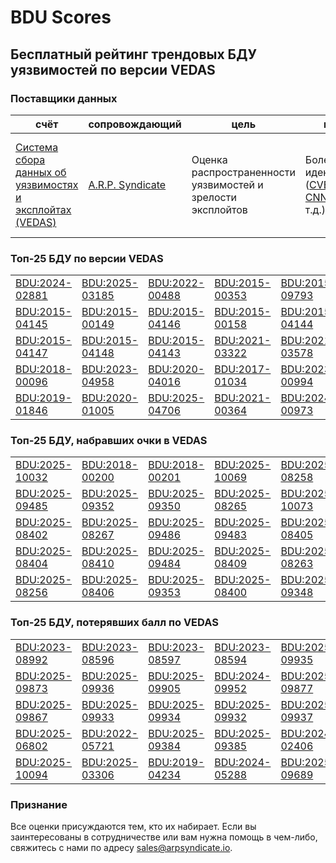 
# BDU Scores
## Бесплатный рейтинг трендовых БДУ уязвимостей по версии VEDAS

### Поставщики данных
| счёт | cопровождающий | цель | покрытие | определение | частота |
| ----- | ---------- | ------- | -------- | ----------- | --------- |
| [Система сбора данных об уязвимостях и эксплойтах (VEDAS)](https://vedas.arpsyndicate.io) | [A.R.P. Syndicate](https://www.arpsyndicate.io) | Оценка распространенности уязвимостей и зрелости эксплойтов | Более 150 идентификаторов ([CVE](https://github.com/ARPSyndicate/cve-scores), [EUVD](https://github.com/ARPSyndicate/euvd-scores), [CNNVD](https://github.com/ARPSyndicate/cnnvd-scores), [BDU](https://github.com/ARPSyndicate/bdu-scores) и т.д.) | Аналитические данные с открытым исходным кодом (OSINT), полученные от [Exploit Observer](https://www.exploit.observer) | 12-16 часов |



<h3>Топ-25 БДУ по версии VEDAS</h3>

<table>
  <tr>
    <td><a href='https://vedas.arpsyndicate.io/?vuln=BDU:2024-02881'>BDU:2024-02881</a></td>
    <td><a href='https://vedas.arpsyndicate.io/?vuln=BDU:2025-03185'>BDU:2025-03185</a></td>
    <td><a href='https://vedas.arpsyndicate.io/?vuln=BDU:2022-00488'>BDU:2022-00488</a></td>
    <td><a href='https://vedas.arpsyndicate.io/?vuln=BDU:2015-00353'>BDU:2015-00353</a></td>
    <td><a href='https://vedas.arpsyndicate.io/?vuln=BDU:2015-09793'>BDU:2015-09793</a></td>
  </tr>
  <tr>
    <td><a href='https://vedas.arpsyndicate.io/?vuln=BDU:2015-04145'>BDU:2015-04145</a></td>
    <td><a href='https://vedas.arpsyndicate.io/?vuln=BDU:2015-00149'>BDU:2015-00149</a></td>
    <td><a href='https://vedas.arpsyndicate.io/?vuln=BDU:2015-04146'>BDU:2015-04146</a></td>
    <td><a href='https://vedas.arpsyndicate.io/?vuln=BDU:2015-00158'>BDU:2015-00158</a></td>
    <td><a href='https://vedas.arpsyndicate.io/?vuln=BDU:2015-04144'>BDU:2015-04144</a></td>
  </tr>
  <tr>
    <td><a href='https://vedas.arpsyndicate.io/?vuln=BDU:2015-04147'>BDU:2015-04147</a></td>
    <td><a href='https://vedas.arpsyndicate.io/?vuln=BDU:2015-04148'>BDU:2015-04148</a></td>
    <td><a href='https://vedas.arpsyndicate.io/?vuln=BDU:2015-04143'>BDU:2015-04143</a></td>
    <td><a href='https://vedas.arpsyndicate.io/?vuln=BDU:2021-03322'>BDU:2021-03322</a></td>
    <td><a href='https://vedas.arpsyndicate.io/?vuln=BDU:2021-03578'>BDU:2021-03578</a></td>
  </tr>
  <tr>
    <td><a href='https://vedas.arpsyndicate.io/?vuln=BDU:2018-00096'>BDU:2018-00096</a></td>
    <td><a href='https://vedas.arpsyndicate.io/?vuln=BDU:2023-04958'>BDU:2023-04958</a></td>
    <td><a href='https://vedas.arpsyndicate.io/?vuln=BDU:2020-04016'>BDU:2020-04016</a></td>
    <td><a href='https://vedas.arpsyndicate.io/?vuln=BDU:2017-01034'>BDU:2017-01034</a></td>
    <td><a href='https://vedas.arpsyndicate.io/?vuln=BDU:2023-00994'>BDU:2023-00994</a></td>
  </tr>
  <tr>
    <td><a href='https://vedas.arpsyndicate.io/?vuln=BDU:2019-01846'>BDU:2019-01846</a></td>
    <td><a href='https://vedas.arpsyndicate.io/?vuln=BDU:2020-01005'>BDU:2020-01005</a></td>
    <td><a href='https://vedas.arpsyndicate.io/?vuln=BDU:2025-04706'>BDU:2025-04706</a></td>
    <td><a href='https://vedas.arpsyndicate.io/?vuln=BDU:2021-00364'>BDU:2021-00364</a></td>
    <td><a href='https://vedas.arpsyndicate.io/?vuln=BDU:2024-00973'>BDU:2024-00973</a></td>
  </tr>
</table>


<h3>Топ-25 БДУ, набравших очки в VEDAS</h3>

<table>
  <tr>
    <td><a href='https://vedas.arpsyndicate.io/?vuln=BDU:2025-10032'>BDU:2025-10032</a></td>
    <td><a href='https://vedas.arpsyndicate.io/?vuln=BDU:2018-00200'>BDU:2018-00200</a></td>
    <td><a href='https://vedas.arpsyndicate.io/?vuln=BDU:2018-00201'>BDU:2018-00201</a></td>
    <td><a href='https://vedas.arpsyndicate.io/?vuln=BDU:2025-10069'>BDU:2025-10069</a></td>
    <td><a href='https://vedas.arpsyndicate.io/?vuln=BDU:2025-08258'>BDU:2025-08258</a></td>
  </tr>
  <tr>
    <td><a href='https://vedas.arpsyndicate.io/?vuln=BDU:2025-09485'>BDU:2025-09485</a></td>
    <td><a href='https://vedas.arpsyndicate.io/?vuln=BDU:2025-09352'>BDU:2025-09352</a></td>
    <td><a href='https://vedas.arpsyndicate.io/?vuln=BDU:2025-09350'>BDU:2025-09350</a></td>
    <td><a href='https://vedas.arpsyndicate.io/?vuln=BDU:2025-08265'>BDU:2025-08265</a></td>
    <td><a href='https://vedas.arpsyndicate.io/?vuln=BDU:2025-10073'>BDU:2025-10073</a></td>
  </tr>
  <tr>
    <td><a href='https://vedas.arpsyndicate.io/?vuln=BDU:2025-08402'>BDU:2025-08402</a></td>
    <td><a href='https://vedas.arpsyndicate.io/?vuln=BDU:2025-08267'>BDU:2025-08267</a></td>
    <td><a href='https://vedas.arpsyndicate.io/?vuln=BDU:2025-09486'>BDU:2025-09486</a></td>
    <td><a href='https://vedas.arpsyndicate.io/?vuln=BDU:2025-09483'>BDU:2025-09483</a></td>
    <td><a href='https://vedas.arpsyndicate.io/?vuln=BDU:2025-08405'>BDU:2025-08405</a></td>
  </tr>
  <tr>
    <td><a href='https://vedas.arpsyndicate.io/?vuln=BDU:2025-08404'>BDU:2025-08404</a></td>
    <td><a href='https://vedas.arpsyndicate.io/?vuln=BDU:2025-08410'>BDU:2025-08410</a></td>
    <td><a href='https://vedas.arpsyndicate.io/?vuln=BDU:2025-09484'>BDU:2025-09484</a></td>
    <td><a href='https://vedas.arpsyndicate.io/?vuln=BDU:2025-08409'>BDU:2025-08409</a></td>
    <td><a href='https://vedas.arpsyndicate.io/?vuln=BDU:2025-08263'>BDU:2025-08263</a></td>
  </tr>
  <tr>
    <td><a href='https://vedas.arpsyndicate.io/?vuln=BDU:2025-08256'>BDU:2025-08256</a></td>
    <td><a href='https://vedas.arpsyndicate.io/?vuln=BDU:2025-08406'>BDU:2025-08406</a></td>
    <td><a href='https://vedas.arpsyndicate.io/?vuln=BDU:2025-09353'>BDU:2025-09353</a></td>
    <td><a href='https://vedas.arpsyndicate.io/?vuln=BDU:2025-08400'>BDU:2025-08400</a></td>
    <td><a href='https://vedas.arpsyndicate.io/?vuln=BDU:2025-09348'>BDU:2025-09348</a></td>
  </tr>
</table>


<h3>Топ-25 БДУ, потерявших балл по VEDAS</h3>

<table>
  <tr>
    <td><a href='https://vedas.arpsyndicate.io/?vuln=BDU:2023-08992'>BDU:2023-08992</a></td>
    <td><a href='https://vedas.arpsyndicate.io/?vuln=BDU:2023-08596'>BDU:2023-08596</a></td>
    <td><a href='https://vedas.arpsyndicate.io/?vuln=BDU:2023-08597'>BDU:2023-08597</a></td>
    <td><a href='https://vedas.arpsyndicate.io/?vuln=BDU:2023-08594'>BDU:2023-08594</a></td>
    <td><a href='https://vedas.arpsyndicate.io/?vuln=BDU:2025-09935'>BDU:2025-09935</a></td>
  </tr>
  <tr>
    <td><a href='https://vedas.arpsyndicate.io/?vuln=BDU:2025-09873'>BDU:2025-09873</a></td>
    <td><a href='https://vedas.arpsyndicate.io/?vuln=BDU:2025-09936'>BDU:2025-09936</a></td>
    <td><a href='https://vedas.arpsyndicate.io/?vuln=BDU:2025-09905'>BDU:2025-09905</a></td>
    <td><a href='https://vedas.arpsyndicate.io/?vuln=BDU:2024-09952'>BDU:2024-09952</a></td>
    <td><a href='https://vedas.arpsyndicate.io/?vuln=BDU:2025-09877'>BDU:2025-09877</a></td>
  </tr>
  <tr>
    <td><a href='https://vedas.arpsyndicate.io/?vuln=BDU:2025-09867'>BDU:2025-09867</a></td>
    <td><a href='https://vedas.arpsyndicate.io/?vuln=BDU:2025-09933'>BDU:2025-09933</a></td>
    <td><a href='https://vedas.arpsyndicate.io/?vuln=BDU:2025-09934'>BDU:2025-09934</a></td>
    <td><a href='https://vedas.arpsyndicate.io/?vuln=BDU:2025-09932'>BDU:2025-09932</a></td>
    <td><a href='https://vedas.arpsyndicate.io/?vuln=BDU:2025-09937'>BDU:2025-09937</a></td>
  </tr>
  <tr>
    <td><a href='https://vedas.arpsyndicate.io/?vuln=BDU:2025-06802'>BDU:2025-06802</a></td>
    <td><a href='https://vedas.arpsyndicate.io/?vuln=BDU:2022-05721'>BDU:2022-05721</a></td>
    <td><a href='https://vedas.arpsyndicate.io/?vuln=BDU:2025-09384'>BDU:2025-09384</a></td>
    <td><a href='https://vedas.arpsyndicate.io/?vuln=BDU:2025-09385'>BDU:2025-09385</a></td>
    <td><a href='https://vedas.arpsyndicate.io/?vuln=BDU:2024-02406'>BDU:2024-02406</a></td>
  </tr>
  <tr>
    <td><a href='https://vedas.arpsyndicate.io/?vuln=BDU:2025-10094'>BDU:2025-10094</a></td>
    <td><a href='https://vedas.arpsyndicate.io/?vuln=BDU:2025-03306'>BDU:2025-03306</a></td>
    <td><a href='https://vedas.arpsyndicate.io/?vuln=BDU:2019-04234'>BDU:2019-04234</a></td>
    <td><a href='https://vedas.arpsyndicate.io/?vuln=BDU:2024-05288'>BDU:2024-05288</a></td>
    <td><a href='https://vedas.arpsyndicate.io/?vuln=BDU:2025-09689'>BDU:2025-09689</a></td>
  </tr>
</table>


### Признание
Все оценки присуждаются тем, кто их набирает.
Если вы заинтересованы в сотрудничестве или вам нужна помощь в чем-либо, свяжитесь с нами по адресу [sales@arpsyndicate.io](mailto:sales@arpsyndicate.io).

